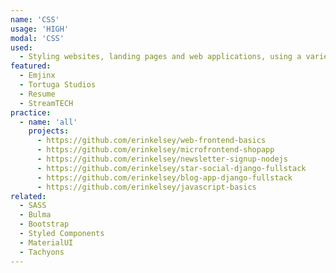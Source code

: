 ```yaml
---
name: 'CSS'
usage: 'HIGH'
modal: 'CSS'
used:
  - Styling websites, landing pages and web applications, using a variety of frameworks and UIs; some of these include, SASS, Bulma, Tachyons, Styled Components, Bootstrap and Material UI
featured:
  - Emjinx
  - Tortuga Studios
  - Resume
  - StreamTECH
practice:
  - name: 'all'
    projects:
      - https://github.com/erinkelsey/web-frontend-basics
      - https://github.com/erinkelsey/microfrontend-shopapp
      - https://github.com/erinkelsey/newsletter-signup-nodejs
      - https://github.com/erinkelsey/star-social-django-fullstack
      - https://github.com/erinkelsey/blog-app-django-fullstack
      - https://github.com/erinkelsey/javascript-basics
related:
  - SASS
  - Bulma
  - Bootstrap
  - Styled Components
  - MaterialUI
  - Tachyons
---
```

